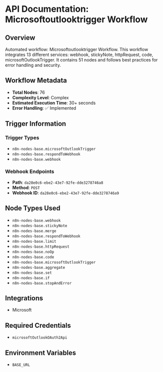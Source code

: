 # API Documentation: Microsoftoutlooktrigger Workflow

## Overview
Automated workflow: Microsoftoutlooktrigger Workflow. This workflow integrates 13 different services: webhook, stickyNote, httpRequest, code, microsoftOutlookTrigger. It contains 51 nodes and follows best practices for error handling and security.

## Workflow Metadata
- **Total Nodes**: 76
- **Complexity Level**: Complex
- **Estimated Execution Time**: 30+ seconds
- **Error Handling**: ✅ Implemented

## Trigger Information
### Trigger Types
- `n8n-nodes-base.microsoftOutlookTrigger`
- `n8n-nodes-base.respondToWebhook`
- `n8n-nodes-base.webhook`

### Webhook Endpoints
- **Path**: `da28e0c6-ebe2-43e7-92fe-dde3278746a8`
- **Method**: `POST`
- **Webhook ID**: `da28e0c6-ebe2-43e7-92fe-dde3278746a9`


## Node Types Used
- `n8n-nodes-base.webhook`
- `n8n-nodes-base.stickyNote`
- `n8n-nodes-base.merge`
- `n8n-nodes-base.respondToWebhook`
- `n8n-nodes-base.limit`
- `n8n-nodes-base.httpRequest`
- `n8n-nodes-base.noOp`
- `n8n-nodes-base.code`
- `n8n-nodes-base.microsoftOutlookTrigger`
- `n8n-nodes-base.aggregate`
- `n8n-nodes-base.set`
- `n8n-nodes-base.if`
- `n8n-nodes-base.stopAndError`

## Integrations
- Microsoft

## Required Credentials
- `microsoftOutlookOAuth2Api`

## Environment Variables
- `BASE_URL`
